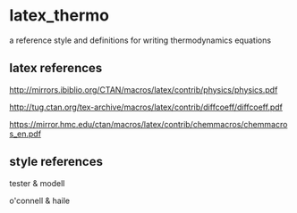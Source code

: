 # latex_thermo
a reference style and definitions for writing thermodynamics equations

## latex references

http://mirrors.ibiblio.org/CTAN/macros/latex/contrib/physics/physics.pdf

http://tug.ctan.org/tex-archive/macros/latex/contrib/diffcoeff/diffcoeff.pdf

https://mirror.hmc.edu/ctan/macros/latex/contrib/chemmacros/chemmacros_en.pdf


## style references

tester & modell

o'connell & haile
